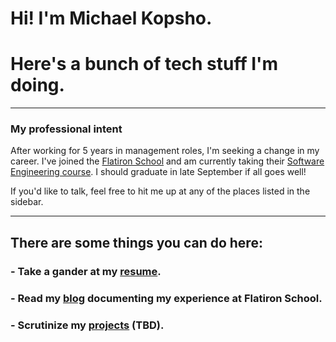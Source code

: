 # Hi! I'm Michael Kopsho. 
# Here's a bunch of tech stuff I'm doing.

* * *

### My professional intent
After working for 5 years in management roles, I'm seeking a change in my career. I've joined the [Flatiron School](https://flatironschool.com) and am currently taking their [Software Engineering course](https://flatironschool.com/career-courses/coding-bootcamp/atlanta#curriculum). I should graduate in late September if all goes well!

If you'd like to talk, feel free to hit me up at any of the places listed in the sidebar.

* * *

## There are some things you can do here:
### - Take a gander at my [resume](./resume.html).
### - Read my [blog](./blog/flatiron-blog.html) documenting my experience at Flatiron School.
### - Scrutinize my [projects](https://random.dog) (TBD).
